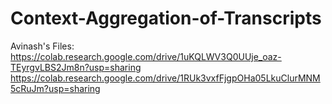 # Context-Aggregation-of-Transcripts

Avinash's Files: 
https://colab.research.google.com/drive/1uKQLWV3Q0UUje_oaz-TEyrgvLBS2Jm8n?usp=sharing
https://colab.research.google.com/drive/1RUk3vxfFjgpOHa05LkuClurMNM5cRuJm?usp=sharing
